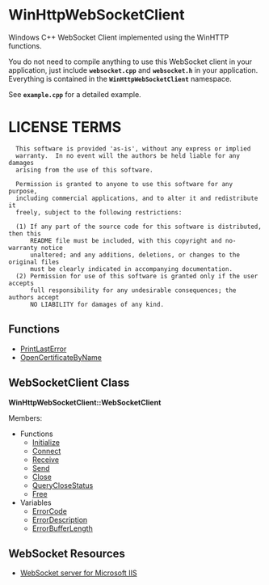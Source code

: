 # WinHttpWebSocketClient
Windows C++ WebSocket Client implemented using the WinHTTP functions.

You do not need to compile anything to use this WebSocket client in your application, just include **`websocket.cpp`** and **`websocket.h`** in your application.
Everything is contained in the **`WinHttpWebSocketClient`** namespace.

See **`example.cpp`** for a detailed example.

LICENSE TERMS
=============
```
  This software is provided 'as-is', without any express or implied
  warranty.  In no event will the authors be held liable for any damages
  arising from the use of this software.
  
  Permission is granted to anyone to use this software for any purpose,
  including commercial applications, and to alter it and redistribute it
  freely, subject to the following restrictions:
  
  (1) If any part of the source code for this software is distributed, then this
      README file must be included, with this copyright and no-warranty notice
      unaltered; and any additions, deletions, or changes to the original files
      must be clearly indicated in accompanying documentation.
  (2) Permission for use of this software is granted only if the user accepts
      full responsibility for any undesirable consequences; the authors accept
      NO LIABILITY for damages of any kind.
```

## Functions

- [PrintLastError](docs/PrintLastError.md)
- [OpenCertificateByName](docs/OpenCertificateByName.md)

## WebSocketClient Class

**WinHttpWebSocketClient::WebSocketClient**

Members:
- Functions
  - [Initialize](docs/WebSocketClient/Initialize.md)
  - [Connect](docs/WebSocketClient/Connect.md)
  - [Receive](docs/WebSocketClient/Receive.md)
  - [Send](docs/WebSocketClient/Send.md)
  - [Close](docs/WebSocketClient/Close.md)
  - [QueryCloseStatus](docs/WebSocketClient/QueryCloseStatus.md)
  - [Free](docs/WebSocketClient/Free.md)
- Variables
  - [ErrorCode](docs/WebSocketClient/ErrorCode.md)
  - [ErrorDescription](docs/WebSocketClient/ErrorDescription.md)
  - [ErrorBufferLength](docs/WebSocketClient/ErrorBufferLength.md)

## WebSocket Resources

- [WebSocket server for Microsoft IIS](https://github.com/sullewarehouse/iiswebsocketserver)

